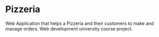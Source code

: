 # Pizzeria
Web Application that helps a Pizzeria and their customers to make and manage orders. Web development university course project.
